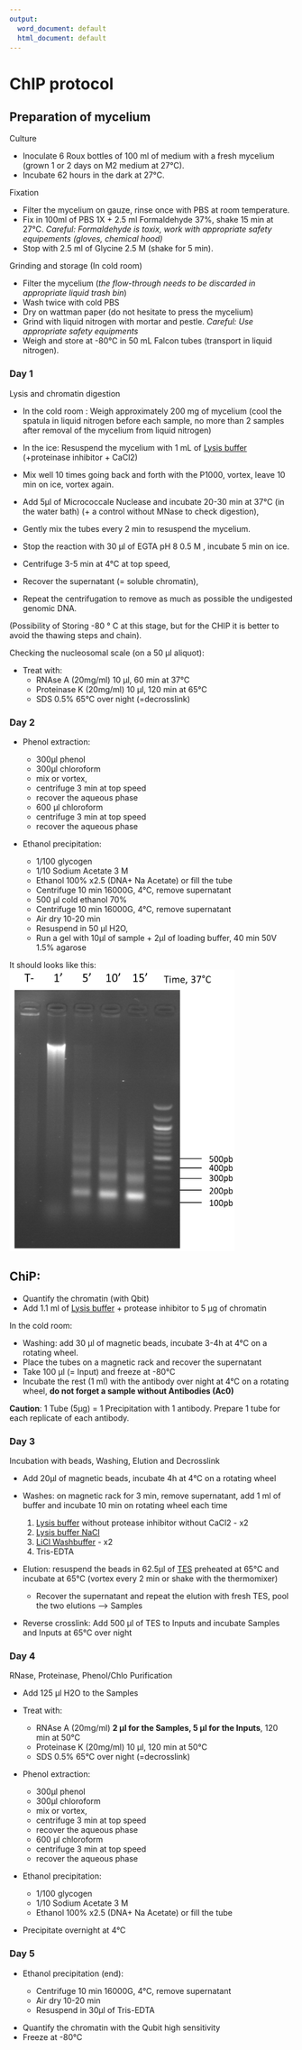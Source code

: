 ```yaml
---
output:
  word_document: default
  html_document: default
---
```

# ChIP protocol


## Preparation of mycelium

Culture
- Inoculate 6 Roux bottles of 100 ml of medium with a fresh mycelium (grown 1 or 2 days on M2 medium at 27°C).
- Incubate 62 hours in the dark at 27°C.

Fixation
- Filter the mycelium on gauze, rinse once with PBS at room temperature.
- Fix in 100ml of PBS 1X + 2.5 ml Formaldehyde 37%, shake 15 min at 27°C. _Careful: Formaldehyde is toxix, work with appropriate safety equipements (gloves, chemical hood)_
- Stop with 2.5 ml of Glycine 2.5 M (shake for 5 min).

Grinding and storage (In cold room)
- Filter the mycelium (_the flow-through needs to be discarded in appropriate liquid trash bin_)
- Wash twice with cold PBS
- Dry on wattman paper (do not hesitate to press the mycelium)
- Grind with liquid nitrogen with mortar and pestle.  _Careful: Use appropriate safety equipments_
- Weigh and store at -80°C in 50 mL Falcon tubes (transport in liquid nitrogen).

 

### Day 1

Lysis and chromatin digestion 

- In the cold room : Weigh approximately 200 mg of mycelium (cool the spatula in liquid nitrogen before each sample, no more than 2 samples after removal of the mycelium from liquid nitrogen)
- In the ice: Resuspend the mycelium with 1 mL of [Lysis buffer](Lysis_Buffer.md) (+proteinase inhibitor + CaCl2)
- Mix well 10 times going back and forth with the P1000, vortex, leave 10 min on ice, vortex again.
- Add 5μl of Micrococcale Nuclease and incubate 20-30 min at 37°C (in the water bath) (+ a control without MNase to check digestion), 
- Gently mix the tubes every 2 min to resuspend the mycelium.
- Stop the reaction with 30 μl of EGTA pH 8 0.5 M , incubate 5 min on ice.

- Centrifuge 3-5 min at 4°C at top speed, 
- Recover the supernatant (= soluble chromatin), 
- Repeat the centrifugation to remove as much as possible the undigested genomic DNA.

(Possibility of Storing -80 ° C at this stage, but for the CHIP it is better to avoid the thawing steps and chain).


Checking the nucleosomal scale (on a 50 µl aliquot):

* Treat with:
     + RNAse A (20mg/ml) 10 μl, 60 min at 37°C
     + Proteinase K (20mg/ml) 10 μl, 120 min at 65°C
     + SDS 0.5% 65°C over night (=decrosslink)





### Day 2

* Phenol extraction:

     + 300μl phenol
     + 300μl chloroform 
     + mix or vortex, 
     + centrifuge 3 min at top speed
     + recover the aqueous phase
     + 600 μl chloroform
     + centrifuge 3 min at top speed
     + recover the aqueous phase

* Ethanol precipitation:

     + 1/100 glycogen
     + 1/10 Sodium Acetate 3 M
     + Ethanol 100% x2.5 (DNA+ Na Acetate) or fill the tube
     + Centrifuge 10 min 16000G, 4°C, remove supernatant
     + 500 μl cold ethanol 70% 
     + Centrifuge 10 min 16000G, 4°C, remove supernatant
     + Air dry 10-20 min
     + Resuspend in 50 μl H2O, 
     + Run a gel with 10μl of sample + 2μl of loading buffer, 40 min 50V 1.5% agarose



It should looks like this:
<img src="Pictures/chromatin_ladder.png" width="400" height="500">
 

 


 

 

## ChiP:

- Quantify the chromatin (with Qbit)
- Add 1.1 ml of [Lysis buffer](Lysis_Buffer.md) + protease inhibitor to 5 μg of chromatin


In the cold room:

- Washing: add 30 μl of magnetic beads,  incubate 3-4h at 4°C on a rotating wheel.
- Place the tubes on a magnetic rack and recover the supernatant
- Take 100 μl (= Input) and freeze at -80°C
- Incubate the rest (1 ml) with the antibody over night at 4°C on a rotating wheel, **do not forget a sample without Antibodies (Ac0)**

 

**Caution**: 1 Tube (5μg) = 1 Precipitation with 1 antibody. Prepare 1 tube for each replicate of each antibody.

 

### Day 3

Incubation with beads, Washing, Elution and Decrosslink

- Add 20μl of magnetic beads, incubate 4h at 4°C on a rotating wheel

- Washes: on magnetic rack for 3 min, remove supernatant, add 1 ml of buffer and incubate 10 min on rotating wheel each time
    1. [Lysis buffer](Lysis_Buffer.md) without protease inhibitor without CaCl2 - x2
    2. [Lysis buffer NaCl](Lysis_Buffer_500.md)
    3. [LiCl Washbuffer](LiCl_Buffer.md) - x2
    4. Tris-EDTA
  

- Elution: resuspend the beads in 62.5μl of [TES](TES.md) preheated at 65°C and incubate at 65°C (vortex every 2 min or shake with the thermomixer)
    - Recover the supernatant and repeat the elution with fresh TES, pool the two elutions --> Samples

- Reverse crosslink:  Add 500 μl of TES to Inputs and incubate Samples and Inputs at 65°C over night




### Day 4

RNase, Proteinase, Phenol/Chlo Purification

- Add 125 μl H2O to the Samples

* Treat with:

     + RNAse A (20mg/ml) **2 μl for the Samples, 5 µl for the Inputs**, 120 min at 50°C
     + Proteinase K (20mg/ml) 10 μl, 120 min at 50°C
     + SDS 0.5% 65°C over night (=decrosslink)
     
* Phenol extraction:

     + 300μl phenol
     + 300μl chloroform 
     + mix or vortex, 
     + centrifuge 3 min at top speed
     + recover the aqueous phase
     + 600 μl chloroform
     + centrifuge 3 min at top speed
     + recover the aqueous phase

* Ethanol precipitation:

     + 1/100 glycogen
     + 1/10 Sodium Acetate 3 M
     + Ethanol 100% x2.5 (DNA+ Na Acetate) or fill the tube
- Precipitate overnight at 4°C
 

### Day 5

 
* Ethanol precipitation (end):

     + Centrifuge 10 min 16000G, 4°C, remove supernatant
     + Air dry 10-20 min
     + Resuspend in 30μl of Tris-EDTA 

- Quantify the chromatin with the Qubit high sensitivity
- Freeze at -80°C

